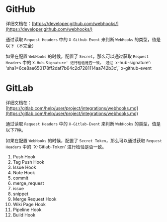 # GitHub

详细文档在：[https://developer.github.com/webhooks/](https://developer.github.com/webhooks/)

通过读取 `Request Headers` 中的 `X-Github-Event` 来判断 `WebHooks` 的类型，值是以下（不完全）

如果在配置 `WebHooks` 的时候，配置了 `Secret`，那么可以通过获取 `Request Headers` 中的 `X-Hub-Signature' 进行检验是否一致。
通过 `x-hub-signature': 'sha1=6ce8ae650178ff2daf7b64c2d7281114aa742b3c',`
x-github-event

# GitLab

详细文档在：[https://gitlab.com/help/user/project/integrations/webhooks.md](https://gitlab.com/help/user/project/integrations/webhooks.md)

通过读取 `Request Headers` 中的 `X-Gitlab-Event` 来判断 `WebHooks` 的类型，值是以下7种。

如果在配置 `WebHooks` 的时候，配置了 `Secret Token`，那么可以通过获取 `Request Headers` 中的 `X-Gitlab-Token' 进行检验是否一致。

1. Push Hook
2. Tag Push Hook
3. Issue Hook
4. Note Hook
  1. commit
  2. merge_request
  3. issue
  4. snippet
5. Merge Request Hook
6. Wiki Page Hook
7. Pipeline Hook
8. Build Hook
